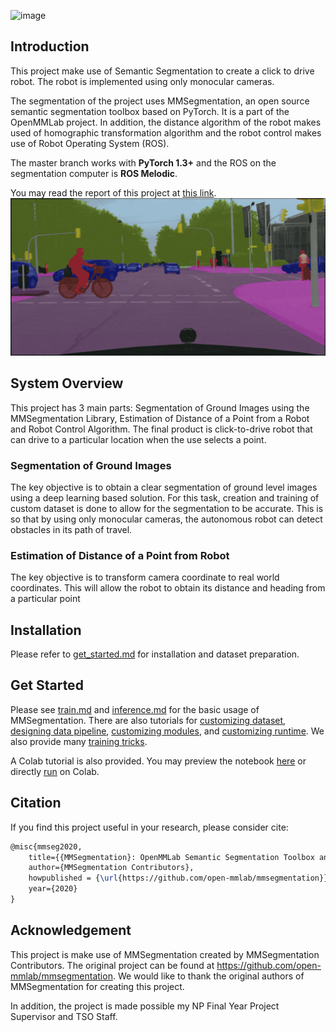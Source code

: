 ![image](resources/Cover.png)

## Introduction

This project make use of Semantic Segmentation to create a click to drive robot. The robot is implemented using only monocular cameras.

The segmentation of the project uses MMSegmentation, an open source semantic segmentation toolbox based on PyTorch.
It is a part of the OpenMMLab project. In addition, the distance algorithm of the robot makes used of homographic transformation algorithm and the robot control makes use of Robot Operating System (ROS).

The master branch works with **PyTorch 1.3+** and the ROS on the segmentation computer is **ROS Melodic**.

You may read the report of this project at [this link](https://drive.google.com/file/d/1lnmtmhn0mRjQqjQMD1tPpiQRdENOSLKn/view?usp=sharing).
![demo image](resources/seg_demo.gif)

## System Overview

This project has 3 main parts: Segmentation of Ground Images using the MMSegmentation Library, Estimation of Distance of a Point from a Robot and Robot Control Algorithm. The final product is click-to-drive robot that can drive to a particular location when the use selects a point.

### Segmentation of Ground Images
The key objective is to obtain a clear segmentation of ground level images using a deep learning based solution. For this task, creation and training of custom dataset is done to allow for the segmentation to be accurate. This is so that by using only monocular cameras, the autonomous robot can detect obstacles in its path of travel.

### Estimation of Distance of a Point from Robot
The key objective is to transform camera coordinate to real world coordinates. This will allow the robot to obtain its distance and heading from a particular point 


## Installation

Please refer to [get_started.md](docs/get_started.md#installation) for installation and dataset preparation.

## Get Started

Please see [train.md](docs/train.md) and [inference.md](docs/inference.md) for the basic usage of MMSegmentation.
There are also tutorials for [customizing dataset](docs/tutorials/customize_datasets.md), [designing data pipeline](docs/tutorials/data_pipeline.md), [customizing modules](docs/tutorials/customize_models.md), and [customizing runtime](docs/tutorials/customize_runtime.md).
We also provide many [training tricks](docs/tutorials/training_tricks.md).

A Colab tutorial is also provided. You may preview the notebook [here](demo/MMSegmentation_Tutorial.ipynb) or directly [run](https://colab.research.google.com/github/open-mmlab/mmsegmentation/blob/master/demo/MMSegmentation_Tutorial.ipynb) on Colab.

## Citation

If you find this project useful in your research, please consider cite:

```latex
@misc{mmseg2020,
    title={{MMSegmentation}: OpenMMLab Semantic Segmentation Toolbox and Benchmark},
    author={MMSegmentation Contributors},
    howpublished = {\url{https://github.com/open-mmlab/mmsegmentation}},
    year={2020}
}
```

## Acknowledgement

This project is make use of MMSegmentation created by MMSegmentation Contributors. 
The original project can be found at https://github.com/open-mmlab/mmsegmentation.
We would like to thank the original authors of MMSegmentation for creating this project.

In addition, the project is made possible my NP Final Year Project Supervisor and TSO Staff.
